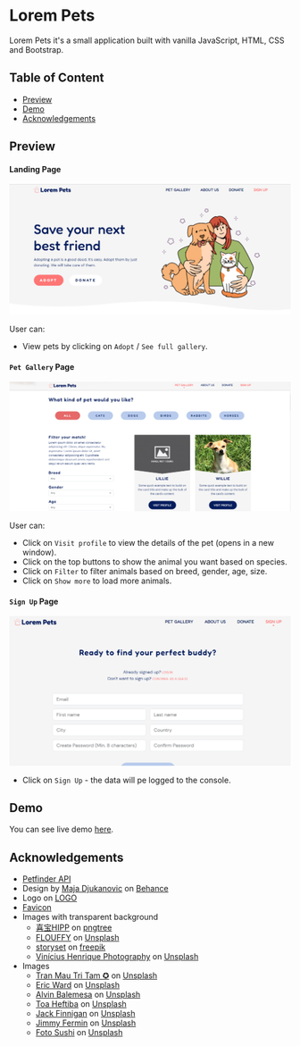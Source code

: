 
# Lorem Pets

Lorem Pets it's a small application built with vanilla JavaScript, HTML, CSS and Bootstrap.


## Table of Content

- [Preview](#preview)
- [Demo](#demo)
- [Acknowledgements](#Acknowledgements)


## Preview
#### Landing Page

![App Screenshot](https://github.com/cbutuc/lorem-pets/blob/main/screenshots/home.png?raw=true)

User can:

- View pets by clicking on `Adopt` / `See full gallery`.

#### `Pet Gallery` Page

![App Screenshot](https://github.com/cbutuc/lorem-pets/blob/main/screenshots/filter.png?raw=true)

User can:

- Click on `Visit profile` to view the details of the pet (opens in a new window).
- Click on the top buttons to show the animal you want based on species.
- Click on `Filter` to filter animals based on breed, gender, age, size.
- Click on `Show more` to load more animals.

#### `Sign Up` Page

![App Screenshot](https://github.com/cbutuc/lorem-pets/blob/main/screenshots/form.png?raw=true)

- Click on `Sign Up` - the data will pe logged to the console.

## Demo

You can see live demo [here](https://lorem-pets-c.netlify.app/).


## Acknowledgements

 - [Petfinder API](https://www.petfinder.com/developers/v2/docs/)
 - Design by [Maja Djukanovic](https://www.behance.net/majadjukan6903) on [Behance](https://www.behance.net/gallery/152048741/Buddy-Pet-Adoption-Shelter-UXUI?tracking_source=search_projects|pet+adoption+web+design&)
 - Logo on [LOGO](https://app.logo.com/business-name)
 - [Favicon](https://favicon.io/favicon-converter/)
 - Images with transparent background 
   - [喜宝HIPP](https://pngtree.com/%E5%96%9C%E5%AE%9Dhipp_28838190?type=1) on [pngtree](https://pngtree.com/freepng/cute-puppy-carton-adoption_6284980.html)
   - [FLOUFFY](https://unsplash.com/@theflouffy) on [Unsplash](https://unsplash.com/photos/g2FtlFrc164)
   - [storyset](https://www.freepik.com/author/stories) on [freepik](https://www.freepik.com/free-vector/cat-dog-concept-illustration_23506365.htm#page=5&query=pets&position=4&from_view=search&track=sph)
   - [Vinícius Henrique Photography](https://unsplash.com/@x_vinicius) on [Unsplash](https://unsplash.com/photos/nQiScbAgj3M)
- Images
   - [Tran Mau Tri Tam ✪](https://unsplash.com/@tranmautritam) on [Unsplash](https://unsplash.com/photos/7mfR5n3XozU)
   - [Eric Ward](https://unsplash.com/@ericjamesward) on [Unsplash](https://unsplash.com/photos/ISg37AI2A-s)
   - [Alvin Balemesa](https://unsplash.com/@heyalvin) on [Unsplash](https://unsplash.com/photos/lJstr7OYCoM)
   - [Toa Heftiba](https://unsplash.com/@heftiba) on [Unsplash](https://unsplash.com/photos/O3ymvT7Wf9U)
   - [Jack Finnigan](https://unsplash.com/@jackofallstreets) on [Unsplash](https://unsplash.com/photos/rriAI0nhcbc)
   - [Jimmy Fermin](https://unsplash.com/@jimmyferminphotography) on [Unsplash](https://unsplash.com/photos/bqe0J0b26RQ)
   - [Foto Sushi](https://unsplash.com/@fotosushi) on [Unsplash](https://unsplash.com/photos/6anudmpILw4)


